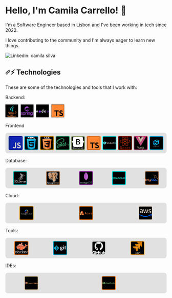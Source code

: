 
# Hello, I'm Camila Carrello! 👋
  <div class="Box mt-4 " >
  <div class="Box-body p-4">
    <div class="d-flex flex-justify-between">
     
<p dir="auto">I'm a Software Engineer based in Lisbon and I've been working in tech since 2022.</p>
<p dir="auto">I love contributing to the community and I'm always eager to learn new things.</p>

<img src="https://camo.githubusercontent.com/2b80ca520a7c38fed7ff7429ea7926890030b9cbcf34f79ee896a926a79da7eb/68747470733a2f2f696d672e736869656c64732e696f2f62616467652f2d4c696e6b6564696e2d626c75653f7374796c653d666c61742d737175617265266c6f676f3d4c696e6b6564696e266c6f676f436f6c6f723d7768697465266c696e6b3d68747470733a2f2f7777772e6c696e6b6564696e2e636f6d2f696e2f6c6f69616e652f" alt="Linkedin: camila silva" data-canonical-src="https://img.shields.io/badge/-Linkedin-blue?style=flat-square&amp;logo=Linkedin&amp;logoColor=white&amp;link=https://www.linkedin.com/in/cami-silva/" href="https://www.linkedin.com/in/cami-silva/" style="max-width: 100%;"></a>


<h2 dir="auto"><a id="user-content--technologies" class="anchor" aria-hidden="true" tabindex="-1" href="#-technologies"><svg class="octicon octicon-link" viewBox="0 0 16 16" version="1.1" width="16" height="16" aria-hidden="true"><path d="m7.775 3.275 1.25-1.25a3.5 3.5 0 1 1 4.95 4.95l-2.5 2.5a3.5 3.5 0 0 1-4.95 0 .751.751 0 0 1 .018-1.042.751.751 0 0 1 1.042-.018 1.998 1.998 0 0 0 2.83 0l2.5-2.5a2.002 2.002 0 0 0-2.83-2.83l-1.25 1.25a.751.751 0 0 1-1.042-.018.751.751 0 0 1-.018-1.042Zm-4.69 9.64a1.998 1.998 0 0 0 2.83 0l1.25-1.25a.751.751 0 0 1 1.042.018.751.751 0 0 1 .018 1.042l-1.25 1.25a3.5 3.5 0 1 1-4.95-4.95l2.5-2.5a3.5 3.5 0 0 1 4.95 0 .751.751 0 0 1-.018 1.042.751.751 0 0 1-1.042.018 1.998 1.998 0 0 0-2.83 0l-2.5 2.5a1.998 1.998 0 0 0 0 2.83Z"></path></svg></a>⚡ Technologies</h2>
<p dir="auto">These are some of the technologies and tools that I work with:</p>
<p dir="auto">Backend:
<div style="filter: invert(1);">
  <img src="https://github.com/devicons/devicon/blob/master/icons/java/java-original.svg" title="Java" alt="Java" width="40" height="40"/>&nbsp;
  <img src="https://github.com/devicons/devicon/blob/master/icons/spring/spring-original-wordmark.svg" title="Spring" alt="Spring" width="40" height="40"/>&nbsp;
  <img src="https://github.com/devicons/devicon/blob/master/icons/nodejs/nodejs-original-wordmark.svg" title="Node.js" alt="Node.js" width="40" height="40"/>&nbsp;
  <img src="https://github.com/devicons/devicon/blob/master/icons/typescript/typescript-original.svg" title="TypeScript" alt="TypeScript" width="40" height="40"/>
</div>
</p>
<p dir="auto">Frontend
<div style="filter: invert(1); display: flex; justify-content: space-around; padding: 10px; background-color: #1e1e1e; border-radius: 8px;">
  <img src="https://github.com/devicons/devicon/blob/master/icons/javascript/javascript-original.svg" title="JavaScript" alt="JavaScript" width="40" height="40" style="border: 2px solid #f0db4f; border-radius: 4px;"/>&nbsp;
  <img src="https://github.com/devicons/devicon/blob/master/icons/html5/html5-original-wordmark.svg" title="HTML5" alt="HTML5" width="40" height="40" style="border: 2px solid #e44d26; border-radius: 4px;"/>&nbsp;
  <img src="https://github.com/devicons/devicon/blob/master/icons/css3/css3-original-wordmark.svg" title="CSS3" alt="CSS3" width="40" height="40" style="border: 2px solid #2965f1; border-radius: 4px;"/>&nbsp;
  <img src="https://github.com/devicons/devicon/blob/master/icons/sass/sass-original.svg" title="Sass" alt="Sass" width="40" height="40" style="border: 2px solid #cc6699; border-radius: 4px;"/>&nbsp;
  <img src="https://github.com/devicons/devicon/blob/master/icons/bootstrap/bootstrap-plain-wordmark.svg" title="Bootstrap" alt="Bootstrap" width="40" height="40" style="border: 2px solid #563d7c; border-radius: 4px;"/>&nbsp;
  <img src="https://github.com/devicons/devicon/blob/master/icons/typescript/typescript-original.svg" title="TypeScript" alt="TypeScript" width="40" height="40" style="border: 2px solid #007acc; border-radius: 4px;"/>&nbsp;
  <img src="https://github.com/devicons/devicon/blob/master/icons/angularjs/angularjs-original-wordmark.svg" title="Angular" alt="Angular" width="40" height="40" style="border: 2px solid #dd1b16; border-radius: 4px;"/>&nbsp;
  <img src="https://github.com/devicons/devicon/blob/master/icons/react/react-original-wordmark.svg" title="React" alt="React" width="40" height="40" style="border: 2px solid #61dafb; border-radius: 4px;"/>&nbsp;
  <img src="https://github.com/devicons/devicon/blob/master/icons/vuejs/vuejs-original-wordmark.svg" title="Vue" alt="Vue" width="40" height="40" style="border: 2px solid #42b983; border-radius: 4px;"/>&nbsp;
  <img src="https://github.com/devicons/devicon/blob/master/icons/svelte/svelte-original-wordmark.svg" title="Svelte" alt="Svelte" width="40" height="40" style="border: 2px solid #ff3e00; border-radius: 4px;"/>
</div>
</p>
<p dir="auto">Database:
<div style="filter: invert(1); display: flex; justify-content: space-around; padding: 10px; background-color: #1e1e1e; border-radius: 8px;">
  <img src="https://github.com/devicons/devicon/blob/master/icons/microsoftsqlserver/microsoftsqlserver-plain-wordmark.svg" title="SQL Server" alt="SQL Server" width="40" height="40" style="border: 2px solid #cc2927; border-radius: 4px;"/>&nbsp;
  <img src="https://github.com/devicons/devicon/blob/master/icons/postgresql/postgresql-original-wordmark.svg" title="PostgreSQL" alt="PostgreSQL" width="40" height="40" style="border: 2px solid #336791; border-radius: 4px;"/>&nbsp;
  <img src="https://github.com/devicons/devicon/blob/master/icons/mongodb/mongodb-original-wordmark.svg" title="MongoDB" alt="MongoDB" width="40" height="40" style="border: 2px solid #4db33d; border-radius: 4px;"/>&nbsp;
  <img src="https://github.com/devicons/devicon/blob/master/icons/oracle/oracle-original.svg" title="Oracle Database" alt="Oracle Database" width="40" height="40" style="border: 2px solid #F80000; border-radius: 4px;"/>&nbsp;
  <img src="https://github.com/devicons/devicon/blob/master/icons/mysql/mysql-original-wordmark.svg" title="MySQL" alt="MySQL" width="40" height="40" style="border: 2px solid #4479A1; border-radius: 4px; color: white;"/>
</div></p>
<p dir="auto">Cloud:
<div style="filter: invert(1); display: flex; justify-content: space-around; padding: 10px; background-color: #1e1e1e; border-radius: 8px;">
  <img src="https://github.com/devicons/devicon/blob/master/icons/googlecloud/googlecloud-original-wordmark.svg" title="Google Cloud" alt="Google Cloud" width="40" height="40" style="border: 2px solid #4285F4; border-radius: 4px;"/>&nbsp;
  <img src="https://github.com/devicons/devicon/blob/master/icons/azure/azure-original-wordmark.svg" title="Microsoft Azure" alt="Microsoft Azure" width="40" height="40" style="border: 2px solid #0078D4; border-radius: 4px;"/>&nbsp;
  <img src="https://github.com/devicons/devicon/blob/master/icons/amazonwebservices/amazonwebservices-original-wordmark.svg" title="AWS" alt="AWS" width="40" height="40" style="border: 2px solid #232F3E; border-radius: 4px;"/>
</div>
</p>
<p dir="auto">Tools:
<div style="filter: invert(1); display: flex; justify-content: space-around; padding: 10px; background-color: #1e1e1e; border-radius: 8px;">
  <img src="https://github.com/devicons/devicon/blob/master/icons/docker/docker-original-wordmark.svg" title="Docker" alt="Docker" width="40" height="40" style="border: 2px solid #2496ed; border-radius: 4px;"/>&nbsp;
  <img src="https://github.com/devicons/devicon/blob/master/icons/git/git-original-wordmark.svg" title="Git" alt="Git" width="40" height="40" style="border: 2px solid #f05032; border-radius: 4px;"/>&nbsp;
  <img src="https://github.com/devicons/devicon/blob/master/icons/github/github-original-wordmark.svg" title="GitHub" alt="GitHub" width="40" height="40" style="border: 2px solid #181717; border-radius: 4px;"/>&nbsp;
  <img src="https://github.com/devicons/devicon/blob/master/icons/jira/jira-original-wordmark.svg" title="Jira" alt="Jira" width="40" height="40" style="border: 2px solid #0052cc; border-radius: 4px;"/>&nbsp;

</div>
</p>
<p dir="auto">IDEs:
<div style="filter: invert(1); display: flex; justify-content: space-around; padding: 10px; background-color: #1e1e1e; border-radius: 8px;">
  <img src="https://github.com/devicons/devicon/blob/master/icons/intellij/intellij-original-wordmark.svg" title="IntelliJ IDEA" alt="IntelliJ IDEA" width="40" height="40" style="border: 2px solid #1d365d; border-radius: 4px;"/>&nbsp;
  <img src="https://github.com/devicons/devicon/blob/master/icons/visualstudio/visualstudio-plain-wordmark.svg" title="Visual Studio Code" alt="Visual Studio Code" width="40" height="40" style="border: 2px solid #007acc; border-radius: 4px;"/>&nbsp;
 </div>
</p>
</article>
  </div>
</div>


